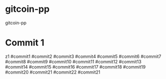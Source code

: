# gitcoin-pp
gitcoin-pp
# Commit 1
z1
#commit1
#commit2
#commit3
#commit4
#commit5
#commit6
#commit7
#commit8
#commit9
#commit10
#commit11
#commit12
#commit13
#commit14
#commit15
#commit16
#commit17
#commit18
#commit19
#commit20
#commit21
#commit22
#commit21
